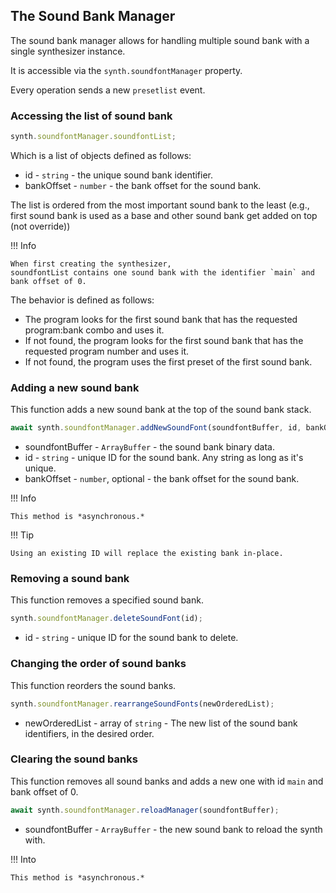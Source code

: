 ## The Sound Bank Manager
The sound bank manager allows for handling multiple sound bank with a single synthesizer instance.

It is accessible via the `synth.soundfontManager` property.

Every operation sends a new `presetlist` event.

### Accessing the list of sound bank

```js
synth.soundfontManager.soundfontList;
```

Which is a list of objects defined as follows:

- id - `string` - the unique sound bank identifier.
- bankOffset - `number` - the bank offset for the sound bank.

The list is ordered from the most important sound bank to the least
(e.g., first sound bank is used as a base and other sound bank get added on top (not override))

!!! Info

    When first creating the synthesizer,
    soundfontList contains one sound bank with the identifier `main` and bank offset of 0.

The behavior is defined as follows:

- The program looks for the first sound bank that has the requested program:bank combo and uses it.
- If not found, the program looks for the first sound bank that has the requested program number and uses it.
- If not found, the program uses the first preset of the first sound bank.

### Adding a new sound bank

This function adds a new sound bank at the top of the sound bank stack.

```js
await synth.soundfontManager.addNewSoundFont(soundfontBuffer, id, bankOffset = 0);
```

- soundfontBuffer - `ArrayBuffer` - the sound bank binary data.
- id - `string` - unique ID for the sound bank. Any string as long as it's unique.
- bankOffset - `number`, optional - the bank offset for the sound bank.

!!! Info

    This method is *asynchronous.*

!!! Tip

    Using an existing ID will replace the existing bank in-place.

### Removing a sound bank

This function removes a specified sound bank.

```js
synth.soundfontManager.deleteSoundFont(id);
```

- id - `string` - unique ID for the sound bank to delete.

### Changing the order of sound banks

This function reorders the sound banks.

```js
synth.soundfontManager.rearrangeSoundFonts(newOrderedList);
```

- newOrderedList - array of `string` - The new list of the sound bank identifiers, in the desired order.

### Clearing the sound banks

This function removes all sound banks and adds a new one with id `main` and bank offset of 0.

```js
await synth.soundfontManager.reloadManager(soundfontBuffer);
```

- soundfontBuffer - `ArrayBuffer` - the new sound bank to reload the synth with.

!!! Into

    This method is *asynchronous.*